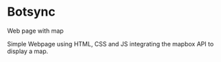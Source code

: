 # Botsync
Web page with map

Simple Webpage using HTML, CSS and JS integrating the mapbox API to display a map.
